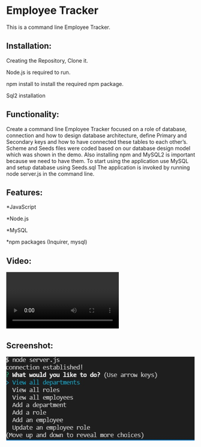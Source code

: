 # Employee Tracker

This is a command line Employee Tracker. 

## Installation:

Creating the Repository, Clone it.

Node.js is required to run.

npm install to install the required npm package.

Sql2 installation

## Functionality:

Create a command line Employee Tracker focused on a role of database, connection and how to design database architecture, define Primary and Secondary keys and how to have connected these tables to each other’s.
Scheme and Seeds files were coded based on our database design model which was shown in the demo. 
 Also installing npm and MySQL2 is important because we need to have them.
To start using the application use MySQL and setup database using Seeds.sql 
The application is invoked by running node server.js in the command line.


## Features:

*JavaScript

*Node.js

*MySQL

*npm packages (Inquirer, mysql)

## Video:

![Watch the video](https://github.com/NedaParvini/EmployeeTracker/blob/main/EmpTracker.mp4)

## Screenshot:

![Screenshot](terminal-result.jpg) 

